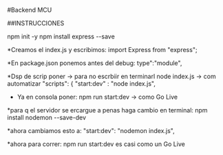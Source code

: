 #Backend MCU

##INSTRUCCIONES

npm init -y
npm install express --save

*Creamos el index.js y escribimos:
import Express from "express";

*En package.json ponemos antes del debug:
type":"module",

*Dsp de scrip poner -> para no escrbiir en terminarl node index.js -> com automatizar
"scripts": {
"start:dev" : "node index.js",

- Ya en consola poner: npm run start:dev -> como Go Live

*para q el servidor se ercargue a penas haga cambio
en terminal: npm install nodemon --save-dev

*ahora cambiamos esto a:
"start:dev": "nodemon index.js",

*ahora para correr: npm run start:dev
es casi como un Go Live